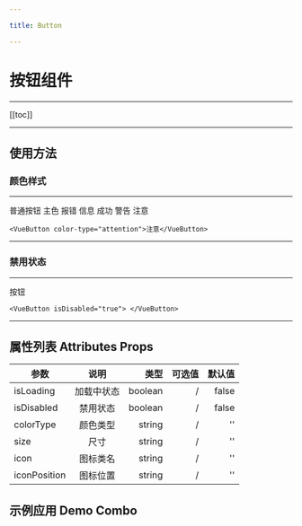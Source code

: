 ```yaml
---

title: Button

---
```


# 按钮组件

---

[[toc]]

---

## 使用方法

### 颜色样式

---

<ClientOnly>

<button-normal>普通按钮</button-normal>
<button-primary>主色</button-primary>
<button-danger>报错</button-danger>
<button-info>信息</button-info>
<button-success>成功</button-success>
<button-warning>警告</button-warning>
<button-attention>注意</button-attention>

</ClientOnly>

```vue
<VueButton color-type="attention">注意</VueButton>
```

---

### 禁用状态

---

<ClientOnly>

<button-disabled>按钮</button-disabled>

</ClientOnly>

```vue
<VueButton isDisabled="true"> </VueButton>
```

---

## 属性列表 Attributes Props

| 参数       |  说明   | 类型 | 可选值 | 默认值 |
| --------- |:-------------:| -----:|-----:|-----:|
| isLoading      |  加载中状态 | boolean  |  / | false |
| isDisabled     |  禁用状态   | boolean  |  / | false  |
| colorType      |  颜色类型   | string   |  / |  '' |
| size           |  尺寸      | string   |  / |  '' |
| icon           |  图标类名   | string   |  / |  ''  |
| iconPosition   |  图标位置   | string   |  / |  ''  |

## 示例应用 Demo Combo
